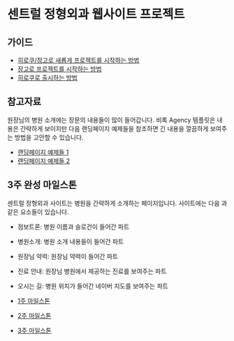 # 센트럴 정형외과 웹사이트 프로젝트

## 가이드

* [히로쿠/장고로 새롭게 프로젝트를 시작하는 방법](/myproject/docs/heroku-django-start-guide.md)
* [장고로 프로젝트를 시작하는 방법](/myproject/docs/django-start-guide.md)
* [히로쿠로 출시하는 방법](/myproject/docs/heroku-deploy-guide.md)

## 참고자료

원장님의 병원 소개에는 장문의 내용들이 많이 들어갑니다. 비록 Agency 템플릿은 내용은 간략하게 보이지만 다음 랜딩페이지 예제들을 참조하면 긴 내용을 깔끔하게 보여주는 방법을 고안할 수 있습니다.

- [랜딩페이지 예제들 1](http://blog.hubspot.com/marketing/landing-page-examples-list)
- [랜딩페이지 예제들 2](http://blog.hubspot.com/marketing/fantastic-landing-page-examples)

## 3주 완성 마일스톤

센트럴 정형외과 사이트는 병원을 간략하게 소개하는 페이지입니다. 사이트에는 다음 과 같은 요소들이 있습니다.
- 점보트론: 병원 이름과 슬로건이 들어간 파트
- 병원소개: 병원 소개 내용들이 들어간 파트
- 원장님 약력: 원장님 약력이 들어간 파트
- 진료 안내: 원장님 병원에서 제공하는 진료를 보여주는 파트
- 오시는 길: 병원 위치가 들어간 네이버 지도를 보여주는 파트

- [1주 마일스톤](/myproject/milestones/week1.md)
- [2주 마일스톤](/myproject/milestones/week2.md)
- [3주 마일스톤](/myproejct/milestones/week3.md)
